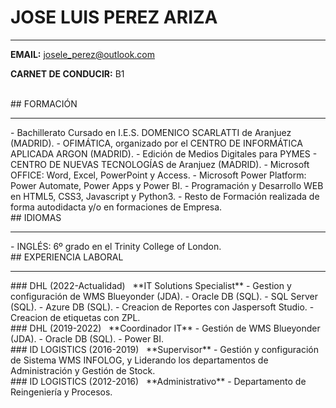 # JOSE LUIS PEREZ ARIZA
****

**EMAIL:** josele_perez@outlook.com

**CARNET DE CONDUCIR:** B1

<br>
## FORMACIÓN
<hr>
- Bachillerato Cursado en I.E.S. DOMENICO SCARLATTI de Aranjuez (MADRID).
- OFIMÁTICA, organizado por el CENTRO DE INFORMÁTICA APLICADA ARGON (MADRID).
- Edición de Medios Digitales para PYMES - CENTRO DE NUEVAS TECNOLOGÍAS de Aranjuez (MADRID).
- Microsoft OFFICE: Word, Excel, PowerPoint y Access.
- Microsoft Power Platform: Power Automate, Power Apps y Power BI.
- Programación y Desarrollo WEB en HTML5, CSS3, Javascript y Python3.
- Resto de Formación realizada de forma autodidacta y/o en formaciones de Empresa.

<br>
## IDIOMAS
<hr>
- INGLÉS: 6º grado en el Trinity College of London.

<br>
## EXPERIENCIA LABORAL
<hr>
### DHL (2022-Actualidad)
  &nbsp; **IT Solutions Specialist**
  - Gestion y configuración de WMS Blueyonder (JDA).
  - Oracle DB (SQL).
  - SQL Server (SQL).
  - Azure DB (SQL).
  - Creacion de Reportes con Jaspersoft Studio.
  - Creacion de etiquetas con ZPL.

<br>
### DHL (2019-2022)
  &nbsp; **Coordinador IT**
  - Gestión de WMS Blueyonder (JDA).
  - Oracle DB (SQL).
  - Power BI.

<br>
### ID LOGISTICS (2016-2019)
  &nbsp; **Supervisor**
  - Gestión y configuración de Sistema WMS INFOLOG, y Liderando los departamentos de Administración y Gestión de Stock.

<br>
### ID LOGISTICS (2012-2016)
  &nbsp; **Administrativo**
  - Departamento de Reingeniería y Procesos.
  
